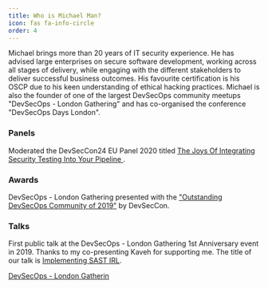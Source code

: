 ```yaml
---
title: Who is Michael Man?
icon: fas fa-info-circle
order: 4
---
```


Michael brings more than 20 years of IT security experience. He has advised large enterprises on secure software development, working across all stages of delivery, while engaging with the different stakeholders to deliver successful business outcomes. His favourite certification is his OSCP due to his keen understanding of ethical hacking practices. Michael is also the founder of one of the largest DevSecOps community meetups "DevSecOps - London Gathering" and has co-organised the conference "DevSecOps Days London".

### Panels
Moderated the DevSecCon24 EU Panel 2020 titled [The Joys Of Integrating Security Testing Into Your Pipeline ](https://youtu.be/rSGFpAU4RwU).

### Awards
DevSecOps - London Gathering presented with the ["Outstanding DevSecOps Community of 2019"](https://www.devseccon.com/blog/devsecops-leadership-awards-winners) by DevSecCon.

### Talks
First public talk at the DevSecOps - London Gathering 1st Anniversary event in 2019. Thanks to my co-presenting Kaveh for supporting me. The title of our talk is [Implementing SAST IRL](https://youtu.be/SQJ9HsjC9qM).

[DevSecOps - London Gatherin](https://dsolg.com/)